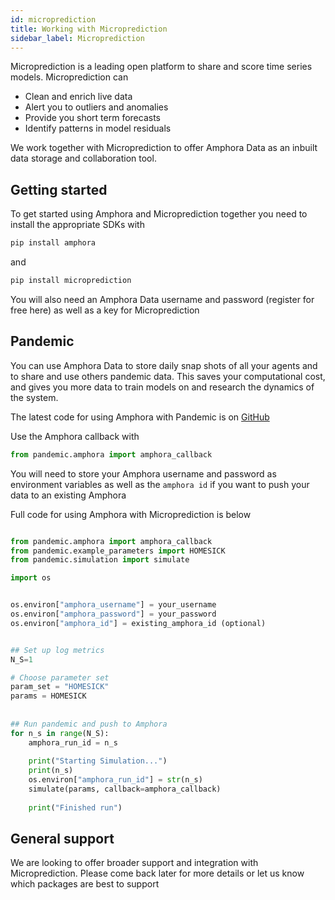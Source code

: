 ```yaml
---
id: microprediction
title: Working with Microprediction
sidebar_label: Microprediction
---
```


Microprediction is a leading open platform to share and score time series models. Microprediction can

* Clean and enrich live data
* Alert you to outliers and anomalies
* Provide you short term forecasts
* Identify patterns in model residuals

We work together with Microprediction to offer Amphora Data as an inbuilt data storage and collaboration tool.

## Getting started

To get started using Amphora and Microprediction together you need to install the appropriate SDKs with
```py
pip install amphora
```
and 
```py
pip install microprediction
```
You will also need an Amphora Data username and password (register for free here) as well as a key for Microprediction

## Pandemic

You can use Amphora Data to store daily snap shots of all your agents and to share and use others pandemic data. This saves your computational cost, and gives you more data to train models on and research the dynamics of the system.

The latest code for using Amphora with Pandemic is on [GitHub](https://github.com/microprediction/pandemic/blob/master/pandemic/amphora.py)

Use the Amphora callback with
```py
from pandemic.amphora import amphora_callback
```
You will need to store your Amphora username and password as environment variables as well as the `amphora id` if you want to push your data to an existing Amphora

Full code for using Amphora with Microprediction is below
```py

from pandemic.amphora import amphora_callback
from pandemic.example_parameters import HOMESICK
from pandemic.simulation import simulate

import os


os.environ["amphora_username"] = your_username
os.environ["amphora_password"] = your_password
os.environ["amphora_id"] = existing_amphora_id (optional)


## Set up log metrics
N_S=1

# Choose parameter set
param_set = "HOMESICK"
params = HOMESICK
       
                         
## Run pandemic and push to Amphora
for n_s in range(N_S):
    amphora_run_id = n_s
    
    print("Starting Simulation...")
    print(n_s)
    os.environ["amphora_run_id"] = str(n_s)
    simulate(params, callback=amphora_callback)
    
    print("Finished run")

```
## General support

We are looking to offer broader support and integration with Microprediction. Please come back later for more details or let us know which packages are best to support